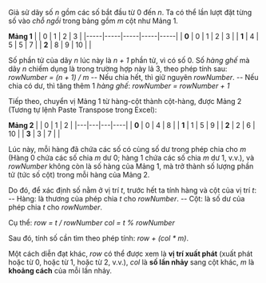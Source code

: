 Giả sử dãy số *n* gồm các số bắt đầu từ 0 đến *n*.
Ta có thể lần lượt đặt từng số vào *chỗ ngồi* trong bảng gồm *m* cột như Mảng 1.

**Mảng 1**
|     | 0 | 1 | 2 | 3 |
|-----|-----|-----|-----|-----|
| **0** | 0   | 1   | 2   | 3   |
| **1** | 4   | 5   | 5   | 7   |
| **2** | 8   | 9   | 10  |     |


Số phần tử của dãy *n* lúc này là *n + 1* phần tử, vì có số 0. Số *hàng ghế* mà dãy *n* chiếm dụng là trong trường hợp này lả 3, theo phép tính sau:
*rowNumber = (n + 1) / m*
-- Nếu chia hết, thì giữ nguyên *rowNumber*.
-- Nếu chia có dư, thì tăng thêm 1 *hàng ghế*: *rowNumber = rowNumber + 1*

Tiếp theo, chuyển vị Mảng 1 từ hàng-cột thành cột-hàng, được Mảng 2 (Tương tự lệnh Paste Transpose trong Excel):

**Mảng 2**
|   | 0 | 1 | 2  |
|---|---|---|----|
| **0** | 0 | 4 | 8  |
| **1** | 1 | 5 | 9  |
| **2** | 2 | 6 | 10 |
| **3** | 3 | 7 |    |

Lúc này, mỗi hàng đã chứa các số có cùng số dư trong phép chia cho *m* (Hàng 0 chứa các số chia *m* dư 0; hàng 1 chứa các số chia *m* dư 1, v.v.), và *rowNumber* không còn là số hàng của Mảng 1, mà trở thành số lượng phần tử (tức số cột) trong mỗi hàng của Mảng 2.

Do đó, để xác định số nằm ở vị trí *t*, trước hết ta tính hàng và cột của vị trí *t*:
-- Hàng: là thương của phép chia *t* cho *rowNumber*.
-- Cột: là số dư của phép chia *t* cho *rowNumber*.

Cụ thể:
*row =  t / rowNumber*
*col = t % rowNumber*

Sau đó, tính số cần tìm theo phép tính: *row + (col * m)*.

Một cách diễn đạt khác, *row* có thể được xem là **vị trí xuất phát** (xuất phát hoặc từ 0, hoặc từ 1, hoặc từ 2, v.v.), *col* là **số lần nhảy** sang cột khác, *m* là **khoảng cách** của mỗi lần nhảy.